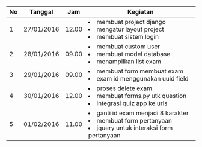 | No | Tanggal    | Jam   | Kegiatan                                                                   |
|----|------------|-------|----------------------------------------------------------------------------|
| 1  | 27/01/2016 | 12.00 | <li>membuat project django</li><li>mengatur layout project</li> <li>membuat sistem login</li>|
| 2  | 28/01/2016 | 09.00 | <li>membuat custom user</li><li>membuat model database</li><li>menampilkan list exam</li>|
| 3  | 29/01/2016 | 09.00 | <li>membuat form membuat exam</li><li>exam id menggunakan uuid field</li>|
| 4  | 30/01/2016 | 12.00 | <li>proses delete exam</li><li>membuat forms.py utk question</li><li>integrasi quiz app ke urls</li>|
| 5  | 01/02/2016 | 11.00 | <li>ganti id exam menjadi 8 karakter</li><li>membuat form pertanyaan</li><li>jquery untuk interaksi form pertanyaan</li>|